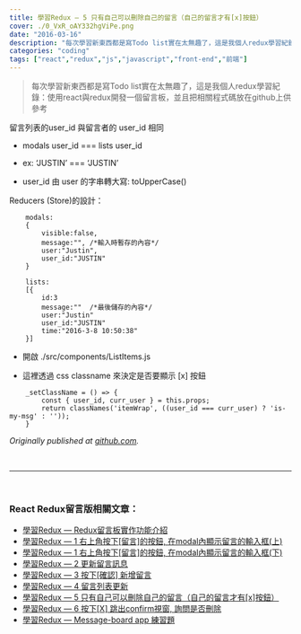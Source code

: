 ```yaml
---
title: 學習Redux — 5 只有自己可以刪除自己的留言（自己的留言才有[x]按鈕）
cover: ./0_VxR_oAY332hgViPe.png
date: "2016-03-16"
description: "每次學習新東西都是寫Todo list實在太無趣了，這是我個人redux學習紀錄：使用react與redux開發一個留言板，並且把相關程式碼放在github上供參考"
categories: "coding"
tags: ["react","redux","js","javascript","front-end","前端"]
---
```



> 每次學習新東西都是寫Todo list實在太無趣了，這是我個人redux學習紀錄：使用react與redux開發一個留言板，並且把相關程式碼放在github上供參考


留言列表的user_id 與留言者的 user_id 相同

* modals user_id === lists user_id

* ex: ‘JUSTIN’ === ‘JUSTIN’

* user_id 由 user 的字串轉大寫: toUpperCase()

Reducers (Store)的設計：
```
    modals:
    {
        visible:false,
        message:"", /*輸入時暫存的內容*/
        user:"Justin",
        user_id:"JUSTIN"
    }

    lists:
    [{
        id:3
        message:""  /*最後儲存的內容*/
        user:"Justin"
        user_id:"JUSTIN"
        time:"2016-3-8 10:50:38"
    }]
```
* 開啟 ./src/components/ListItems.js

* 這裡透過 css classname 來決定是否要顯示 [x] 按鈕

```
    _setClassName = () => {
        const { user_id, curr_user } = this.props;
        return classNames('itemWrap', ((user_id === curr_user) ? 'is-my-msg' : ''));
    }
```

*Originally published at [github.com](https://github.com/justin3737/redux-message-board/issues/5).*



<br/>
<hr/>
<br/>


### React Redux留言版相關文章：
- <a href="/blog/react-redux-messageboard-0-intro/">學習Redux — Redux留言板實作功能介紹</a><br/>
- <a href="/blog/react-redux-messageboard-1/">學習Redux — 1 右上角按下[留言]的按鈕, 在modal內顯示留言的輸入框(上)</a><br/>
- <a href="/blog/react-redux-messageboard-1-2/">學習Redux — 1 右上角按下[留言]的按鈕, 在modal內顯示留言的輸入框(下)</a><br/>
- <a href="/blog/react-redux-messageboard-2">學習Redux — 2 更新留言訊息</a><br/>
- <a href="/blog/react-redux-messageboard-3/">學習Redux — 3 按下[確認] 新增留言</a><br/>
- <a href="/blog/react-redux-messageboard-4/">學習Redux — 4 留言列表更新</a><br/>
- <a href="/blog/react-redux-messageboard-5/">學習Redux — 5 只有自己可以刪除自己的留言（自己的留言才有[x]按鈕）</a><br/>
- <a href="/blog/react-redux-messageboard-6/">學習Redux — 6 按下[X] 跳出confirm視窗, 詢問是否刪除</a><br/>
- <a href="/blog/react-redux-messageboard-7-practice/">學習Redux — Message-board app 練習題</a><br/>